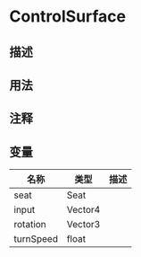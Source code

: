 # ControlSurface
## 描述

## 用法

## 注释

## 变量
| 名称 | 类型 | 描述 |
| ----------- | ----------- | ----------- |
| seat | Seat |  |  
| input | Vector4 |  |  
| rotation | Vector3 |  |  
| turnSpeed  | float |  |  
